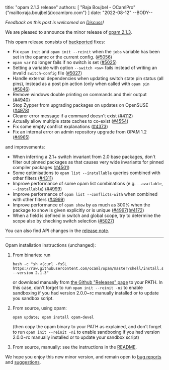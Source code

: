 title: "opam 2.1.3 release"
authors: [
  "Raja Boujbel - OCamlPro" {"mailto:raja.boujbel(à)ocamlpro.com"}
]
date: "2022-08-12"
--BODY--

_Feedback on this post is welcomed on [Discuss](https://discuss.ocaml.org/t/ann-opam-2-1-3/10299)!_

We are pleased to announce the minor release of [opam 2.1.3](https://github.com/ocaml/opam/releases/tag/2.1.3).

This opam release consists of [backported](https://github.com/ocaml/opam/issues/5000) fixes:
  * Fix `opam init` and `opam init --reinit` when the `jobs` variable has been set in the opamrc or the current config. ([#5056](https://github.com/ocaml/opam/issues/5056))
  * `opam var` no longer fails if no switch is set ([#5025](https://github.com/ocaml/opam/issues/5025))
  * Setting a variable with option `--switch <sw>` fails instead of writing an invalid `switch-config` file ([#5027](https://github.com/ocaml/opam/issues/5027))
  * Handle external dependencies when updating switch state pin status (all pins), instead as a post pin action (only when called with `opam pin` ([#5046](https://github.com/ocaml/opam/issues/5046))
  * Remove windows double printing on commands and their output ([#4940](https://github.com/ocaml/opam/issues/4940))
  * Stop Zypper from upgrading packages on updates on OpenSUSE ([#4978](https://github.com/ocaml/opam/issues/4978))
  * Clearer error message if a command doesn't exist ([#4112](https://github.com/ocaml/opam/issues/4112))
  * Actually allow multiple state caches to co-exist ([#4554](https://github.com/ocaml/opam/issues/4554))
  * Fix some empty conflict explanations ([#4373](https://github.com/ocaml/opam/issues/4373))
  * Fix an internal error on admin repository upgrade from OPAM 1.2 ([#4965](https://github.com/ocaml/opam/issues/4965))

  and improvements:
  * When inferring a 2.1+ switch invariant from 2.0 base packages, don't filter out pinned packages as that causes very wide invariants for pinned compiler packages ([#4501](https://github.com/ocaml/opam/issues/4501))
  * Some optimisations to `opam list --installable` queries combined with other filters ([#4311](https://github.com/ocaml/opam/issues/4311))
  * Improve performance of some opam list combinations (e.g. `--available`, `--installable`) ([#4999](https://github.com/ocaml/opam/issues/4999))
  * Improve performance of `opam list --conflicts-with` when combined with other filters ([#4999](https://github.com/ocaml/opam/issues/4999))
  * Improve performance of `opam show` by as much as 300% when the package to show is given explicitly or is unique ([#4997](https://github.com/ocaml/opam/issues/4997))([#4172](https://github.com/ocaml/opam/issues/4172))
  * When a field is defined in switch and global scope, try to determine the scope also by checking switch selection ([#5027](https://github.com/ocaml/opam/issues/5027))

You can also find API changes in the [release note](https://github.com/ocaml/opam/releases/tag/2.1.3).

---

Opam installation instructions (unchanged):

1. From binaries: run

    ```
    bash -c "sh <(curl -fsSL https://raw.githubusercontent.com/ocaml/opam/master/shell/install.sh) --version 2.1.3"
    ```

    or download manually from [the Github "Releases" page](https://github.com/ocaml/opam/releases/tag/2.1.3) to your PATH. In this case, don't forget to run `opam init --reinit -ni` to enable sandboxing if you had version 2.0.0~rc manually installed or to update you sandbox script.

2. From source, using opam:

    ```
    opam update; opam install opam-devel
    ```

   (then copy the opam binary to your PATH as explained, and don't forget to run `opam init --reinit -ni` to enable sandboxing if you had version 2.0.0~rc manually installed or to update your sandbox script)

3. From source, manually: see the instructions in the [README](https://github.com/ocaml/opam/tree/2.1.3#compiling-this-repo).

We hope you enjoy this new minor version, and remain open to [bug reports](https://github.com/ocaml/opam/issues) and [suggestions](https://github.com/ocaml/opam/issues).
